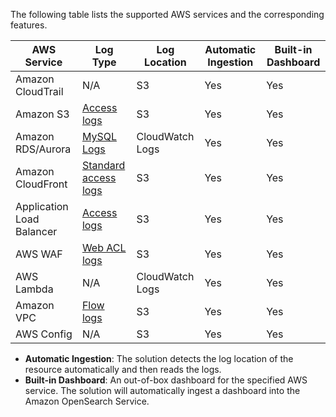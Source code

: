 The following table lists the supported AWS services and the corresponding features.

| AWS Service | Log Type | Log Location | Automatic Ingestion | Built-in Dashboard |
| ----------- | -------- |------------------ |  ---------- |  ---------- |
| Amazon CloudTrail | N/A | S3 | Yes | Yes |
| Amazon S3 | [Access logs](https://docs.aws.amazon.com/AmazonS3/latest/userguide/ServerLogs.html) | S3 | Yes | Yes |
| Amazon RDS/Aurora | [MySQL Logs](https://docs.aws.amazon.com/AmazonRDS/latest/UserGuide/USER_LogAccess.MySQL.LogFileSize.html) | CloudWatch Logs | Yes | Yes |
| Amazon CloudFront | [Standard access logs](https://docs.aws.amazon.com/AmazonCloudFront/latest/DeveloperGuide/AccessLogs.html) | S3 | Yes | Yes |
| Application Load Balancer | [Access logs](https://docs.aws.amazon.com/elasticloadbalancing/latest/application/load-balancer-access-logs.html) | S3 | Yes | Yes |
| AWS WAF | [Web ACL logs](https://docs.aws.amazon.com/waf/latest/developerguide/logging.html) | S3 | Yes | Yes |
| AWS Lambda | N/A | CloudWatch Logs | Yes | Yes |
| Amazon VPC | [Flow logs](https://docs.aws.amazon.com/vpc/latest/userguide/flow-logs.html) | S3 | Yes | Yes |
| AWS Config | N/A | S3 | Yes | Yes |

* **Automatic Ingestion**: The solution detects the log location of the resource automatically and then reads the logs.
* **Built-in Dashboard**: An out-of-box dashboard for the specified AWS service. The solution will automatically ingest a dashboard into the Amazon OpenSearch Service.